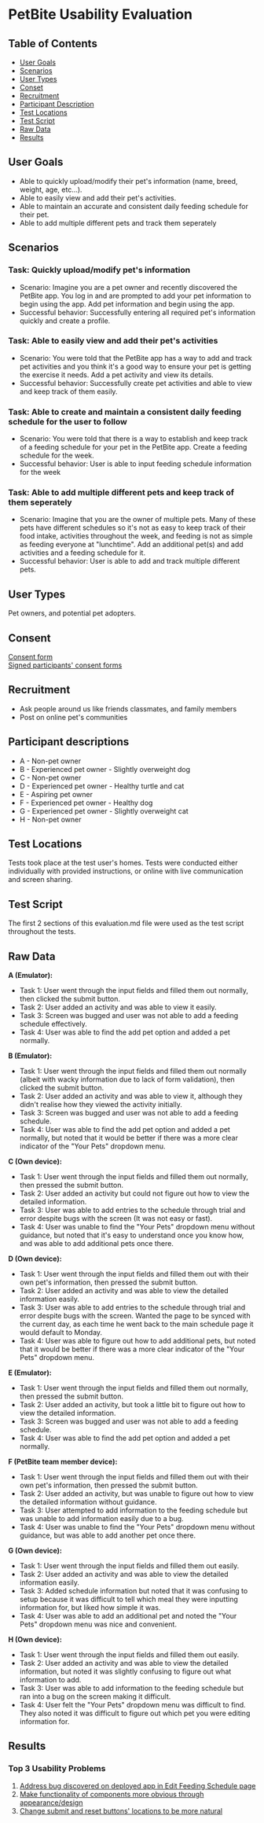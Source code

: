 # PetBite Usability Evaluation

## Table of Contents
* [User Goals](#user-goals)
* [Scenarios](#scenarios)
* [User Types](#user-types)
* [Conset](#consent)
* [Recruitment](#recruitment)
* [Participant Description](#participant-descriptions)
* [Test Locations](#test-locations)
* [Test Script](#test-script)
* [Raw Data](#raw-data)
* [Results](#results)



## User Goals
- Able to quickly upload/modify their pet's information (name, breed, weight, age, etc...).
- Able to easily view and add their pet's activities.
- Able to maintain an accurate and consistent daily feeding schedule for their pet.
- Able to add multiple different pets and track them seperately

## Scenarios
### Task: Quickly upload/modify pet's information

- Scenario: Imagine you are a pet owner and recently discovered the PetBite app. You log in and are prompted to add your pet information to begin using the app. Add pet information and begin using the app. 
- Successful behavior: Successfully entering all required pet's information quickly and create a profile.

### Task: Able to easily view and add their pet's activities

- Scenario: You were told that the PetBite app has a way to add and track pet activities and you think it's a good way to ensure your pet is getting the exercise it needs. Add a pet activity and view its details. 
- Successful behavior: Successfully create pet activities and able to view and keep track of them easily.

### Task: Able to create and maintain a consistent daily feeding schedule for the user to follow 

- Scenario: You were told that there is a way to establish and keep track of a feeding schedule for your pet in the PetBite app. Create a feeding schedule for the week.
- Successful behavior: User is able to input feeding schedule information for the week

### Task: Able to add multiple different pets and keep track of them seperately

- Scenario: Imagine that you are the owner of multiple pets. Many of these pets have different schedules so it's not as easy to keep track of their food intake, activities throughout the week, and feeding is not as simple as feeding everyone at "lunchtime". Add an additional pet(s) and add activities and a feeding schedule for it. 
- Successful behavior: User is able to add and track multiple different pets. 

## User Types
Pet owners, and potential pet adopters.

## Consent

[Consent form](consent/Recording_consent_form_PetBite.pdf)
<br>
[Signed participants' consent forms](https://github.com/PetBite/petbite.github.io/tree/main/consent)


## Recruitment
- Ask people around us like friends classmates, and family members
- Post on online pet's communities

## Participant descriptions
- A - Non-pet owner
- B - Experienced pet owner - Slightly overweight dog
- C - Non-pet owner
- D - Experienced pet owner - Healthy turtle and cat
- E - Aspiring pet owner
- F - Experienced pet owner - Healthy dog
- G - Experienced pet owner - Slightly overweight cat
- H - Non-pet owner

## Test Locations

Tests took place at the test user's homes. Tests were conducted either individually with provided instructions, or online with live communication and screen sharing. 

## Test Script

The first 2 sections of this evaluation.md file were used as the test script throughout the tests. 

## Raw Data

<b> A (Emulator): </b>
- Task 1: User went through the input fields and filled them out normally, then clicked the submit button. 
- Task 2: User added an activity and was able to view it easily. 
- Task 3: Screen was bugged and user was not able to add a feeding schedule effectively. 
- Task 4: User was able to find the add pet option and added a pet normally.

<b> B (Emulator): </b>
- Task 1: User went through the input fields and filled them out normally (albeit with wacky information due to lack of form validation), then clicked the submit button. 
- Task 2: User added an activity and was able to view it, although they didn't realise how they viewed the activity initially.
- Task 3: Screen was bugged and user was not able to add a feeding schedule. 
- Task 4: User was able to find the add pet option and added a pet normally, but noted that it would be better if there was a more clear indicator of the "Your Pets" dropdown menu.

<b> C (Own device): </b>
- Task 1: User went through the input fields and filled them out normally, then pressed the submit button. 
- Task 2: User added an activity but could not figure out how to view the detailed information. 
- Task 3: User was able to add entries to the schedule through trial and error despite bugs with the screen (It was not easy or fast). 
- Task 4: User was unable to find the "Your Pets" dropdown menu without guidance, but noted that it's easy to understand once you know how, and was able to add additional pets once there. 

<b> D (Own device): </b>
- Task 1: User went through the input fields and filled them out with their own pet's information, then pressed the submit button. 
- Task 2: User added an activity and was able to view the detailed information easily.  
- Task 3: User was able to add entries to the schedule through trial and error despite bugs with the screen. Wanted the page to be synced with the current day, as each time he went back to the main schedule page it would default to Monday. 
- Task 4: User was able to figure out how to add additional pets, but noted that it would be better if there was a more clear indicator of the "Your Pets" dropdown menu.

<b> E (Emulator): </b>
- Task 1: User went through the input fields and filled them out normally, then pressed the submit button. 
- Task 2: User added an activity, but took a little bit to figure out how to view the detailed information.
- Task 3: Screen was bugged and user was not able to add a feeding schedule. 
- Task 4: User was able to find the add pet option and added a pet normally. 

<b> F (PetBite team member device): </b>
- Task 1: User went through the input fields and filled them out with their own pet's information, then pressed the submit button. 
- Task 2: User added an activity, but was unable to figure out how to view the detailed information without guidance. 
- Task 3: User attempted to add information to the feeding schedule but was unable to add information easily due to a bug. 
- Task 4: User was unable to find the "Your Pets" dropdown menu without guidance, but was able to add another pet once there.

<b> G (Own device): </b>
- Task 1: User went through the input fields and filled them out easily. 
- Task 2: User added an activity and was able to view the detailed information easily. 
- Task 3: Added schedule information but noted that it was confusing to setup because it was difficult to tell which meal they were inputting information for, but liked how simple it was. 
- Task 4: User was able to add an additional pet and noted the "Your Pets" dropdown menu was nice and convenient.

<b> H (Own device): </b>
- Task 1: User went through the input fields and filled them out easily. 
- Task 2: User added an activity and was able to view the detailed information, but noted it was slightly confusing to figure out what information to add. 
- Task 3: User was able to add information to the feeding schedule but ran into a bug on the screen making it difficult. 
- Task 4: User felt the "Your Pets" dropdown menu was difficult to find. They also noted it was difficult to figure out which pet you were editing information for. 

## Results

### Top 3 Usability Problems
1. [Address bug discovered on deployed app in Edit Feeding Schedule page](https://github.com/PetBite/app/issues/112)
2. [Make functionality of components more obvious through appearance/design](https://github.com/PetBite/app/issues/113)
3. [Change submit and reset buttons' locations to be more natural](https://github.com/PetBite/app/issues/114)
